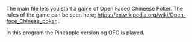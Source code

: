 The main file lets you start a game of Open Faced Chineese Poker. The rules of the game can be seen here; https://en.wikipedia.org/wiki/Open-face_Chinese_poker .

In this program the Pineapple version og OFC is played.
